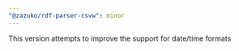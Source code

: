 ```yaml
---
"@zazuko/rdf-parser-csvw": minor
---
```


This version attempts to improve the support for date/time formats
